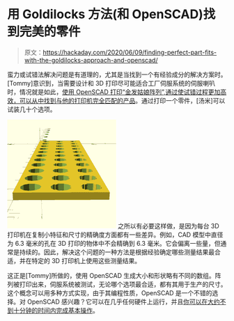 # 用 Goldilocks 方法(和 OpenSCAD)找到完美的零件

> 原文：<https://hackaday.com/2020/06/09/finding-perfect-part-fits-with-the-goldilocks-approach-and-openscad/>

蛮力或试错法解决问题是有道理的，尤其是当找到一个有经验成分的解决方案时。[Tommy]意识到，当需要设计和 3D 打印尽可能适合工厂伺服系统的伺服喇叭时，情况就是如此，[使用 OpenSCAD 打印“金发姑娘阵列”,通过使试错过程更加高效，可以从中找到与他的打印机完全匹配的产品](https://blog.tommy.sh/posts/quick-tip-hone-in-on-the-perfect-fit-with-a-goldilocks-array/)。通过打印一个零件，[汤米]可以试装几十个选项。

[![](img/7907dbab43457bba4a6debaa196586d3.png)](https://hackaday.com/wp-content/uploads/2020/06/Goldilocks-Array.png) 之所以有必要这样做，是因为每台 3D 打印机在复制小特征和尺寸的精确度方面都有一些差异。例如，CAD 模型中直径为 6.3 毫米的孔在 3D 打印的物体中不会精确到 6.3 毫米。它会偏离一些量，但通常是持续的。因此，解决这个问题的一种方法是根据经验确定哪些测量结果最合适，并在特定的 3D 打印机上使用这些测量结果。

这正是[Tommy]所做的，使用 OpenSCAD 生成大小和形状略有不同的数组。阵列被打印出来，伺服系统被测试，无论哪个选项最合适，都有其用于生产的尺寸。这个概念可以用多种方式实现，由于其编程性质，OpenSCAD 是一个不错的选择。对 OpenSCAD 感兴趣？它可以在几乎任何硬件上运行，并且[你可以在大约不到十分钟的时间内完成基本操作](https://hackaday.com/2013/12/11/3d-printering-making-a-thing-with-openscad/)。